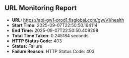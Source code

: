 ## URL Monitoring Report

- **URL:** https://api-gw1-prod1.fisglobal.com/gw/v1/health
- **Start Time:** 2025-09-07T22:50:50.164114
- **End Time:** 2025-09-07T22:50:50.409298
- **Total Time Taken:** 0.245184 seconds
- **HTTP Status Code:** 403
- **Status:** Failure
- **Failure Reason:** HTTP Status Code: 403

